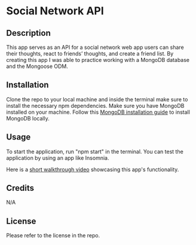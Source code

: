 # Social Network API

## Description
This app serves as an API for a social network web app users can share their thoughts, react to friends’ thoughts, and create a friend list. By creating this app I was able to practice working with a MongoDB database and the Mongoose ODM.

## Installation
Clone the repo to your local machine and inside the terminal make sure to install the necessary npm dependencies. Make sure you have MongoDB installed on your machine. Follow this [MongoDB installation guide](https://coding-boot-camp.github.io/full-stack/mongodb/how-to-install-mongodb) to install MongoDB locally.

## Usage
 To start the application, run "npm start" in the terminal. You can test the application by using an app like Insomnia.

 Here is a [short walkthrough video]() showcasing this app's functionality.

## Credits 
N/A

## License
Please refer to the license in the repo.